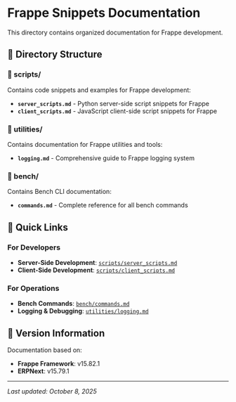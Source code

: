 # Frappe Snippets Documentation

This directory contains organized documentation for Frappe development.

## 📁 Directory Structure

### 📂 scripts/
Contains code snippets and examples for Frappe development:
- **`server_scripts.md`** - Python server-side script snippets for Frappe
- **`client_scripts.md`** - JavaScript client-side script snippets for Frappe

### 📂 utilities/
Contains documentation for Frappe utilities and tools:
- **`logging.md`** - Comprehensive guide to Frappe logging system

### 📂 bench/
Contains Bench CLI documentation:
- **`commands.md`** - Complete reference for all bench commands

## 🚀 Quick Links

### For Developers
- **Server-Side Development**: [`scripts/server_scripts.md`](./scripts/server_scripts.md)
- **Client-Side Development**: [`scripts/client_scripts.md`](./scripts/client_scripts.md)

### For Operations
- **Bench Commands**: [`bench/commands.md`](./bench/commands.md)
- **Logging & Debugging**: [`utilities/logging.md`](./utilities/logging.md)

## 📝 Version Information

Documentation based on:
- **Frappe Framework**: v15.82.1
- **ERPNext**: v15.79.1

---

*Last updated: October 8, 2025*

